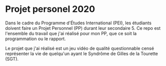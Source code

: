 # Projet personel 2020
Dans le cadre du Programme d'Études International (PEI), les étudiants doivent faire un Projet Personnel (PP) durant leur secondaire 5. Ce repo est l'ensemble du travail que j'ai réalisé pour mon PP, que ce soit la programmation ou le rapport.

Le projet que j'ai réalisé est un jeu vidéo de qualité questionnable censé représenter la vie de quelqu'un ayant le Syndrôme de Gilles de la Tourette (SGT).
